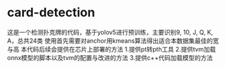 # card-detection
这是一个检测扑克牌的代码，基于yolov5进行预训练，主要识别9, 10, J, Q, K, A，总共24类 使用首先需要对anchor用kmeans算法得出适合本数据集最佳的宽与高 本代码后续会提供在芯片上部署的方法 
1.提供pt转pth工具 2.提供tvm加载onnx模型的脚本以及tvm的配置与改进的方法 3.提供c++代码加载模型的方法
